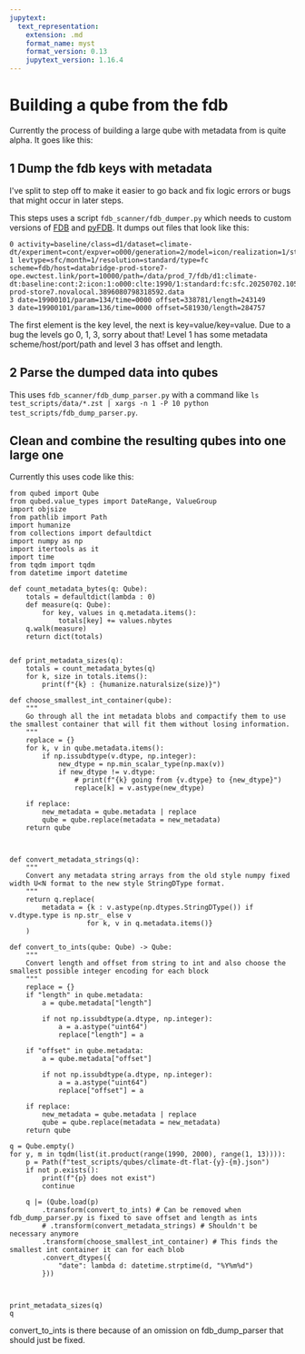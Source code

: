 ```yaml
---
jupytext:
  text_representation:
    extension: .md
    format_name: myst
    format_version: 0.13
    jupytext_version: 1.16.4
---
```


# Building a qube from the fdb

Currently the process of building a large qube with metadata from is quite alpha. It goes like this:

## 1 Dump the fdb keys with metadata

I've split to step off to make it easier to go back and fix logic errors or bugs that might occur in later steps.

This steps uses a script `fdb_scanner/fdb_dumper.py` which needs to custom versions of [FDB](https://github.com/ecmwf/fdb/tree/extra_uri_info) and [pyFDB](https://github.com/ecmwf/pyfdb/tree/extra_uri_info). It dumps out files that look like this:

```
0 activity=baseline/class=d1/dataset=climate-dt/experiment=cont/expver=o000/generation=2/model=icon/realization=1/stream=clte/year=1990
1 levtype=sfc/month=1/resolution=standard/type=fc scheme=fdb/host=databridge-prod-store7-ope.ewctest.link/port=10000/path=/data/prod_7/fdb/d1:climate-dt:baseline:cont:2:icon:1:o000:clte:1990/1:standard:fc:sfc.20250702.105843.databridge-prod-store7.novalocal.3896080798318592.data
3 date=19900101/param=134/time=0000 offset=338781/length=243149
3 date=19900101/param=136/time=0000 offset=581930/length=284757
```

The first element is the key level, the next is key=value/key=value. Due to a bug the levels go 0, 1, 3, sorry about that! Level 1 has some metadata scheme/host/port/path and level 3 has offset and length.

## 2 Parse the dumped data into qubes

This uses `fdb_scanner/fdb_dump_parser.py` with a command like `ls test_scripts/data/*.zst | xargs -n 1 -P 10 python test_scripts/fdb_dump_parser.py`.

## Clean and combine the resulting qubes into one large one

Currently this uses code like this:

```
from qubed import Qube
from qubed.value_types import DateRange, ValueGroup
import objsize
from pathlib import Path
import humanize
from collections import defaultdict
import numpy as np
import itertools as it
import time
from tqdm import tqdm
from datetime import datetime

def count_metadata_bytes(q: Qube):
    totals = defaultdict(lambda : 0)
    def measure(q: Qube):
        for key, values in q.metadata.items():
            totals[key] += values.nbytes
    q.walk(measure)
    return dict(totals)


def print_metadata_sizes(q):
    totals = count_metadata_bytes(q)
    for k, size in totals.items():
        print(f"{k} : {humanize.naturalsize(size)}")

def choose_smallest_int_container(qube):
    """
    Go through all the int metadata blobs and compactify them to use the smallest container that will fit them without losing information.
    """
    replace = {}
    for k, v in qube.metadata.items():
        if np.issubdtype(v.dtype, np.integer):
            new_dtype = np.min_scalar_type(np.max(v))
            if new_dtype != v.dtype:
                # print(f"{k} going from {v.dtype} to {new_dtype}")
                replace[k] = v.astype(new_dtype)

    if replace:
        new_metadata = qube.metadata | replace
        qube = qube.replace(metadata = new_metadata)
    return qube



def convert_metadata_strings(q):
    """
    Convert any metadata string arrays from the old style numpy fixed width U<N format to the new style StringDType format.
    """
    return q.replace(
        metadata = {k : v.astype(np.dtypes.StringDType()) if v.dtype.type is np.str_ else v
                   for k, v in q.metadata.items()}
    )

def convert_to_ints(qube: Qube) -> Qube:
    """
    Convert length and offset from string to int and also choose the smallest possible integer encoding for each block
    """
    replace = {}
    if "length" in qube.metadata:
        a = qube.metadata["length"]

        if not np.issubdtype(a.dtype, np.integer):
            a = a.astype("uint64")
            replace["length"] = a

    if "offset" in qube.metadata:
        a = qube.metadata["offset"]

        if not np.issubdtype(a.dtype, np.integer):
            a = a.astype("uint64")
            replace["offset"] = a

    if replace:
        new_metadata = qube.metadata | replace
        qube = qube.replace(metadata = new_metadata)
    return qube

q = Qube.empty()
for y, m in tqdm(list(it.product(range(1990, 2000), range(1, 13)))):
    p = Path(f"test_scripts/qubes/climate-dt-flat-{y}-{m}.json")
    if not p.exists():
        print(f"{p} does not exist")
        continue

    q |= (Qube.load(p)
        .transform(convert_to_ints) # Can be removed when fdb_dump_parser.py is fixed to save offset and length as ints
        # .transform(convert_metadata_strings) # Shouldn't be necessary anymore
        .transform(choose_smallest_int_container) # This finds the smallest int container it can for each blob
        .convert_dtypes({
            "date": lambda d: datetime.strptime(d, "%Y%m%d")
        }))



print_metadata_sizes(q)
q
```

convert_to_ints is there because of an omission on fdb_dump_parser that should just be fixed.
